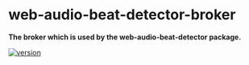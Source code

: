 # web-audio-beat-detector-broker

**The broker which is used by the web-audio-beat-detector package.**

[![version](https://img.shields.io/npm/v/web-audio-beat-detector-broker.svg?style=flat-square)](https://www.npmjs.com/package/web-audio-beat-detector-broker)
